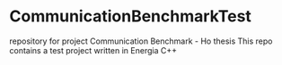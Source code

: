 # CommunicationBenchmarkTest
repository for project Communication Benchmark - Ho thesis
This repo contains a test project written in Energia C++